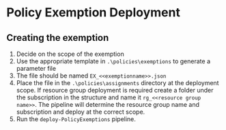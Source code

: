 # Policy Exemption Deployment

## Creating the exemption

1. Decide on the scope of the exemption
2. Use the appropriate template in ```.\policies\exemptions``` to generate a parameter file
3. The file should be named ```EX_<<exemptionname>>.json```
4. Place the file in the ```.\policies\assignments``` directory at the deployment scope. If resource group deployment is required create a folder under the subscription in the structure and name it ```rg_<<resource group name>>```. The pipeline will determine the resource group name and subscription and deploy at the correct scope.
5. Run the ```deploy-PolicyExemptions``` pipeline. 